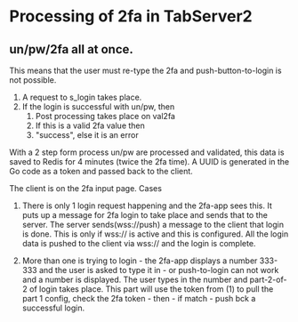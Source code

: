 Processing of 2fa in TabServer2
==

un/pw/2fa all at once.
--

This means that the user must re-type the 2fa and push-button-to-login is not possible.

1. A request to s_login takes place.
2. If the login is successful with un/pw, then
	1. Post processing takes place on val2fa
	2. If this is a valid 2fa value then
	3. "success", else it is an error

With a 2 step form process un/pw are processed and validated, this data is saved to
Redis for 4 minutes (twice the 2fa time).  A UUID is generated in the Go code
as a token and passed back to the client.

The client is on the 2fa input page.  Cases

1. There is only 1 login request happening and the  2fa-app sees this.  It puts up
  a message for 2fa login to take place and sends that to the server.  The server
  sends(wss://push) a message to the client that login is done.
	This is only if wss:// is active and this is configured.
  All the login data is pushed to the client via wss:// and the login is complete.

2. More than one is trying to login - the 2fa-app displays a number 333-333 and the
  user is asked to type it in - or push-to-login can not work and a number is 
  displayed.  The user types in the number and part-2-of-2 of login takes place.
	This part will use the token from (1) to pull the part 1 config, check the 2fa
	token - then - if match - push bck a successful login.

  


